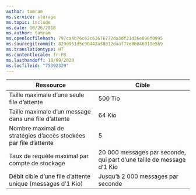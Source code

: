 ```yaml
---
author: tamram
ms.service: storage
ms.topic: include
ms.date: 10/26/2018
ms.author: tamram
ms.openlocfilehash: 797ca4b76c62c62676772da3df21d26e096f0995
ms.sourcegitcommit: 829d951d5c90442a38012daaf77e86046018e5b9
ms.translationtype: HT
ms.contentlocale: fr-FR
ms.lasthandoff: 10/09/2020
ms.locfileid: "75392329"
---
```

| Ressource | Cible |
|----------|---------------|
| Taille maximale d’une seule file d’attente | 500 Tio |
| Taille maximale d’un message dans une file d’attente | 64 Kio |
| Nombre maximal de stratégies d’accès stockées par file d’attente | 5 |
| Taux de requête maximal par compte de stockage | 20 000 messages par seconde, qui part d’une taille de message d’1 Kio |
| Débit cible d’une file d’attente unique (messages d’1 Kio) | Jusqu’à 2 000 messages par seconde |
